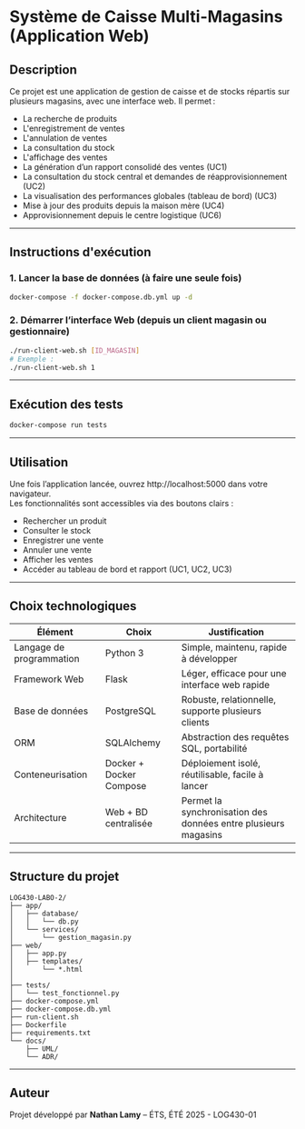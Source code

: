 # Système de Caisse Multi-Magasins (Application Web)

## Description

Ce projet est une application de gestion de caisse et de stocks répartis sur plusieurs magasins, avec une interface web. Il permet :

- La recherche de produits  
- L'enregistrement de ventes  
- L'annulation de ventes  
- La consultation du stock  
- L'affichage des ventes  
- La génération d’un rapport consolidé des ventes (UC1)  
- La consultation du stock central et demandes de réapprovisionnement (UC2)  
- La visualisation des performances globales (tableau de bord) (UC3)  
- Mise à jour des produits depuis la maison mère (UC4)  
- Approvisionnement depuis le centre logistique (UC6)

---

## Instructions d'exécution

### 1. Lancer la base de données (à faire une seule fois)  
```bash
docker-compose -f docker-compose.db.yml up -d
```

### 2. Démarrer l’interface Web (depuis un client magasin ou gestionnaire)  
```bash
./run-client-web.sh [ID_MAGASIN]
# Exemple :
./run-client-web.sh 1
```

---

## Exécution des tests

```bash
docker-compose run tests
```

---

## Utilisation

Une fois l’application lancée, ouvrez http://localhost:5000 dans votre navigateur.  
Les fonctionnalités sont accessibles via des boutons clairs :  
- Rechercher un produit  
- Consulter le stock  
- Enregistrer une vente  
- Annuler une vente  
- Afficher les ventes  
- Accéder au tableau de bord et rapport (UC1, UC2, UC3)

---

## Choix technologiques

| Élément                  | Choix                        | Justification                                                               |
|--------------------------|------------------------------|----------------------------------------------------------------------------|
| Langage de programmation | Python 3                     | Simple, maintenu, rapide à développer                                      |
| Framework Web            | Flask                        | Léger, efficace pour une interface web rapide                             |
| Base de données          | PostgreSQL                   | Robuste, relationnelle, supporte plusieurs clients                         |
| ORM                      | SQLAlchemy                   | Abstraction des requêtes SQL, portabilité                                 |
| Conteneurisation         | Docker + Docker Compose      | Déploiement isolé, réutilisable, facile à lancer                          |
| Architecture             | Web + BD centralisée         | Permet la synchronisation des données entre plusieurs magasins            |

---

## Structure du projet

```
LOG430-LABO-2/
├── app/
│   ├── database/
│   │   └── db.py
│   └── services/
│       └── gestion_magasin.py
├── web/
│   ├── app.py
│   ├── templates/
│       └── *.html
│
├── tests/
│   └── test_fonctionnel.py
├── docker-compose.yml
├── docker-compose.db.yml
├── run-client.sh
├── Dockerfile
├── requirements.txt
└── docs/
    ├── UML/
    └── ADR/
```

---

## Auteur

Projet développé par **Nathan Lamy** – ÉTS, ÉTÉ 2025 - LOG430-01